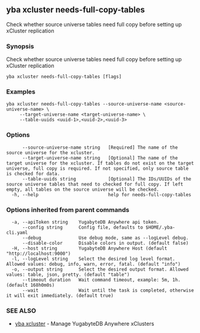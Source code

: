 ## yba xcluster needs-full-copy-tables

Check whether source universe tables need full copy before setting up xCluster replication

### Synopsis

Check whether source universe tables need full copy before setting up xCluster replication

```
yba xcluster needs-full-copy-tables [flags]
```

### Examples

```
yba xcluster needs-full-copy-tables --source-universe-name <source-universe-name> \
	 --target-universe-name <target-universe-name> \
	 --table-uuids <uuid-1>,<uuid-2>,<uuid-3>
```

### Options

```
      --source-universe-name string   [Required] The name of the source universe for the xcluster.
      --target-universe-name string   [Optional] The name of the target universe for the xcluster. If tables do not exist on the target universe, full copy is required. If not specified, only source table is checked for data.
      --table-uuids string            [Optional] The IDs/UUIDs of the source universe tables that need to checked for full copy. If left empty, all tables on the source universe will be checked.
  -h, --help                          help for needs-full-copy-tables
```

### Options inherited from parent commands

```
  -a, --apiToken string    YugabyteDB Anywhere api token.
      --config string      Config file, defaults to $HOME/.yba-cli.yaml
      --debug              Use debug mode, same as --logLevel debug.
      --disable-color      Disable colors in output. (default false)
  -H, --host string        YugabyteDB Anywhere Host (default "http://localhost:9000")
  -l, --logLevel string    Select the desired log level format. Allowed values: debug, info, warn, error, fatal. (default "info")
  -o, --output string      Select the desired output format. Allowed values: table, json, pretty. (default "table")
      --timeout duration   Wait command timeout, example: 5m, 1h. (default 168h0m0s)
      --wait               Wait until the task is completed, otherwise it will exit immediately. (default true)
```

### SEE ALSO

* [yba xcluster](yba_xcluster.md)	 - Manage YugabyteDB Anywhere xClusters

